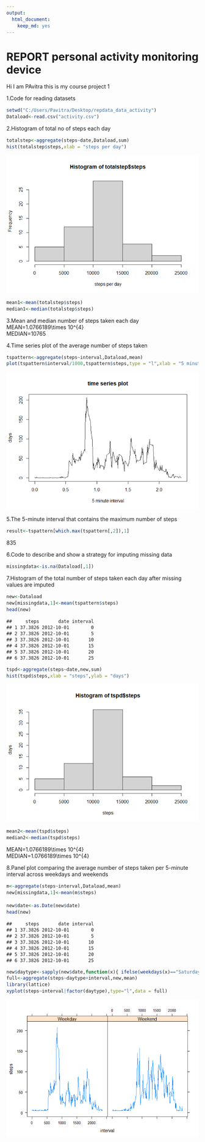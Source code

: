 ```yaml
---
output: 
  html_document: 
    keep_md: yes
---
```


REPORT personal activity monitoring device
==========================================

Hi I am PAvitra this is my course project 1  

1.Code for reading datasets


```r
setwd("C:/Users/Pavitra/Desktop/repdata_data_activity")
Dataload<-read.csv("activity.csv")
```

2.Histogram of total no of steps each day

```r
totalstep<-aggregate(steps~date,Dataload,sum)
hist(totalstep$steps,xlab = "steps per day")
```

![](assignment_files/figure-html/unnamed-chunk-2-1.png)<!-- -->

```r
mean1<-mean(totalstep$steps)
median1<-median(totalstep$steps)
```

3.Mean and median number of steps taken each day  
MEAN=1.0766189\times 10^{4}  
MEDIAN=10765    

4.Time series plot of the average number of steps taken

```r
tspattern<-aggregate(steps~interval,Dataload,mean)
plot(tspattern$interval/1000,tspattern$steps,type = "l",xlab = "5 minute interval",ylab = "days",main = "time series plot")
```

![](assignment_files/figure-html/unnamed-chunk-3-1.png)<!-- -->

5.The 5-minute interval that contains the maximum number of steps 

```r
result<-tspattern[which.max(tspattern[,2]),1]
```
835

6.Code to describe and show a strategy for imputing missing data

```r
missingdata<-is.na(Dataload[,1])
```
7.Histogram of the total number of steps taken each day after missing values are imputed

```r
new<-Dataload
new[missingdata,1]<-mean(tspattern$steps)
head(new)
```

```
##     steps       date interval
## 1 37.3826 2012-10-01        0
## 2 37.3826 2012-10-01        5
## 3 37.3826 2012-10-01       10
## 4 37.3826 2012-10-01       15
## 5 37.3826 2012-10-01       20
## 6 37.3826 2012-10-01       25
```

```r
tspd<-aggregate(steps~date,new,sum)
hist(tspd$steps,xlab = "steps",ylab = "days")
```

![](assignment_files/figure-html/unnamed-chunk-6-1.png)<!-- -->

```r
mean2<-mean(tspd$steps)
median2<-median(tspd$steps)
```
MEAN=1.0766189\times 10^{4}  
MEDIAN=1.0766189\times 10^{4}   

8.Panel plot comparing the average number of steps taken per 5-minute interval across weekdays and weekends

```r
m<-aggregate(steps~interval,Dataload,mean)
new[missingdata,1]<-mean(m$steps)

new$date<-as.Date(new$date)
head(new)
```

```
##     steps       date interval
## 1 37.3826 2012-10-01        0
## 2 37.3826 2012-10-01        5
## 3 37.3826 2012-10-01       10
## 4 37.3826 2012-10-01       15
## 5 37.3826 2012-10-01       20
## 6 37.3826 2012-10-01       25
```

```r
new$daytype<-sapply(new$date,function(x){ ifelse(weekdays(x)=="Saturday"|weekdays(x)=="Sunday","Weekend","Weekday")})
full<-aggregate(steps~daytype+interval,new,mean)
library(lattice)
xyplot(steps~interval|factor(daytype),type="l",data = full)
```

![](assignment_files/figure-html/unnamed-chunk-7-1.png)<!-- -->
